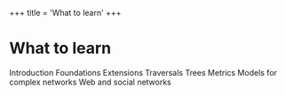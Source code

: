 +++
title = 'What to learn'
+++
# What to learn
Introduction
Foundations
Extensions
Traversals
Trees
Metrics
Models for complex networks
Web and social networks
